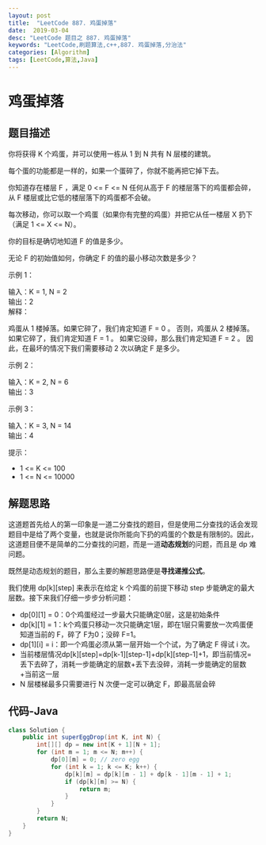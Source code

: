 ```yaml
---
layout: post
title:  "LeetCode 887. 鸡蛋掉落"
date:  2019-03-04
desc: "LeetCode 题目之 887. 鸡蛋掉落"
keywords: "LeetCode,刷题算法,c++,887. 鸡蛋掉落,分治法"
categories: [Algorithm]
tags: [LeetCode,算法,Java]
---
```

# 鸡蛋掉落

## 题目描述

你将获得 K 个鸡蛋，并可以使用一栋从 1 到 N  共有 N 层楼的建筑。

每个蛋的功能都是一样的，如果一个蛋碎了，你就不能再把它掉下去。

你知道存在楼层 F ，满足 0 <= F <= N 任何从高于 F 的楼层落下的鸡蛋都会碎，从 F 楼层或比它低的楼层落下的鸡蛋都不会破。

每次移动，你可以取一个鸡蛋（如果你有完整的鸡蛋）并把它从任一楼层 X 扔下（满足 1 <= X <= N）。

你的目标是确切地知道 F 的值是多少。

无论 F 的初始值如何，你确定 F 的值的最小移动次数是多少？

示例 1：

输入：K = 1, N = 2<br/>
输出：2<br/>
解释：

鸡蛋从 1 楼掉落。如果它碎了，我们肯定知道 F = 0 。
否则，鸡蛋从 2 楼掉落。如果它碎了，我们肯定知道 F = 1 。
如果它没碎，那么我们肯定知道 F = 2 。
因此，在最坏的情况下我们需要移动 2 次以确定 F 是多少。

示例 2：

输入：K = 2, N = 6<br/>
输出：3<br/>

示例 3：

输入：K = 3, N = 14<br/>
输出：4<br/>

提示：

- 1 <= K <= 100
- 1 <= N <= 10000

## 解题思路

这道题首先给人的第一印象是一道二分查找的题目，但是使用二分查找的话会发现题目中是给了两个变量，也就是说你所能向下扔的鸡蛋的个数是有限制的。因此，这道题目便不是简单的二分查找的问题，而是一道**动态规划**的问题，而且是 dp 难问题。

既然是动态规划的题目，那么主要的解题思路便是**寻找递推公式**。

我们使用 dp[k][step] 来表示在给定 k 个鸡蛋的前提下移动 step 步能确定的最大层数。接下来我们仔细一步步分析问题：

- dp[0][1] = 0：0个鸡蛋经过一步最大只能确定0层，这是初始条件
- dp[k][1] = 1：k个鸡蛋只移动一次只能确定1层，即在1层只需要放一次鸡蛋便知道当前的 F，碎了 F为0；没碎 F=1。
- dp[1][i] = i：即一个鸡蛋必须从第一层开始一个个试，为了确定 F 得试 i 次。
- 当前楼层情况dp[k][step]=dp[k-1][step-1]+dp[k][step-1]+1，即当前情况=丢下去碎了，消耗一步能确定的层数+丢下去没碎，消耗一步能确定的层数+当前这一层
- N 层楼梯最多只需要进行 N 次便一定可以确定 F，即最高层会碎

## 代码-Java

```java
class Solution {
    public int superEggDrop(int K, int N) {
        int[][] dp = new int[K + 1][N + 1];
        for (int m = 1; m <= N; m++) {
            dp[0][m] = 0; // zero egg
            for (int k = 1; k <= K; k++) {
                dp[k][m] = dp[k][m - 1] + dp[k - 1][m - 1] + 1;
                if (dp[k][m] >= N) {
                    return m;
                }
            }
        }
        return N;
    }
}
```